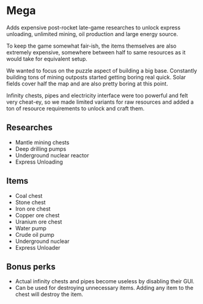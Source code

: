 # Mega
Adds expensive post-rocket late-game researches to unlock express unloading, unlimited mining, oil production and large energy source.

To keep the game somewhat fair-ish, the items themselves are also extremely expensive, somewhere between half to same resources as it would take for equivalent setup.

We wanted to focus on the puzzle aspect of building a big base. Constantly building tons of mining outposts started getting boring real quick. Solar fields cover half the map and are also pretty boring at this point.

Infinity chests, pipes and electricity interface were too powerful and felt very cheat-ey, so we made limited variants for raw resources and added a ton of resource requirements to unlock and craft them.


## Researches
- Mantle mining chests
- Deep drilling pumps
- Underground nuclear reactor
- Express Unloading

## Items
- Coal chest
- Stone chest
- Iron ore chest
- Copper ore chest
- Uranium ore chest
- Water pump
- Crude oil pump
- Underground nuclear
- Express Unloader


## Bonus perks
- Actual infinity chests and pipes become useless by disabling their GUI.
- Can be used for destroying unnecessary items. Adding any item to the chest will destroy the item.